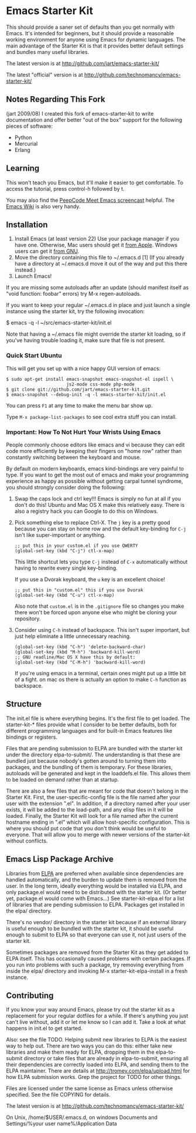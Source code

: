 # Emacs Starter Kit

This should provide a saner set of defaults than you get normally with
Emacs. It's intended for beginners, but it should provide a reasonable
working environment for anyone using Emacs for dynamic languages. The
main advantage of the Starter Kit is that it provides better default
settings and bundles many useful libraries.

The latest version is at http://github.com/jart/emacs-starter-kit/

The latest "official" version is at http://github.com/technomancy/emacs-starter-kit/

## Notes Regarding This Fork

(jart 2009/08) I created this fork of emacs-starter-kit to write
documentation and offer better "out of the box" support for the
following pieces of software:

- Python
- Mercurial
- Erlang

## Learning

This won't teach you Emacs, but it'll make it easier to get
comfortable. To access the tutorial, press control-h followed by t.

You may also find the [PeepCode Meet Emacs
screencast](http://peepcode.com/products/meet-emacs) helpful. The
[Emacs Wiki](http://emacswiki.org) is also very handy.

## Installation

1. Install Emacs (at least version 22)
   Use your package manager if you have one.
   Otherwise, Mac users should get it [from Apple](http://www.apple.com/downloads/macosx/unix_open_source/carbonemacspackage.html).
   Windows users can get it [from GNU](http://ftp.gnu.org/gnu/emacs/windows/emacs-22.3-bin-i386.zip).
2. Move the directory containing this file to ~/.emacs.d [1]
   (If you already have a directory at ~/.emacs.d move it out of the way and put this there instead.)
3. Launch Emacs!

If you are missing some autoloads after an update (should manifest
itself as "void function: foobar" errors) try M-x regen-autoloads.

If you want to keep your regular ~/.emacs.d in place and just launch a
single instance using the starter kit, try the following invocation:

  $ emacs -q -l ~/src/emacs-starter-kit/init.el

Note that having a ~/.emacs file might override the starter kit
loading, so if you've having trouble loading it, make sure that file
is not present.

### Quick Start Ubuntu

This will get you set up with a nice happy GUI version of emacs:

    $ sudo apt-get install emacs-snapshot emacs-snapshot-el ispell \
                           js2-mode css-mode php-mode
    $ git clone git://github.com/jart/emacs-starter-kit.git
    $ emacs-snapshot --debug-init -q -l emacs-starter-kit/init.el

You can press `F1` at any time to make the menu bar show up.

Type `M-x package-list-packages` to see cool extra stuff you can
install.

### Important: How To Not Hurt Your Wrists Using Emacs

People commonly choose editors like emacs and vi because they can edit
code more efficiently by keeping their fingers on "home row" rather
than constantly switching between the keyboard and mouse.

By default on modern keyboards, emacs kind-bindings are very painful
to type.  If you want to get the most out of emacs and make your
programming experience as happy as possible without getting carpal
tunnel syndrome, you should strongly consider doing the following:

1. Swap the caps lock and ctrl key!!!  Emacs is simply no fun at all
   if you don't do this!  Ubuntu and Mac OS X make this relatively
   easy.  There is also a registry hack you can Google to do this on
   Windows.

2. Pick something else to replace Ctrl-X.  The `j` key is a pretty
   good because you can stay on home row and the default key-binding
   for `C-j` isn't like super-important or anything.

       ;; put this in your custom.el if you use QWERTY
       (global-set-key (kbd "C-j") ctl-x-map)

   This little shortcut lets you type `C-j` instead of `C-x`
   automatically without having to rewrite every single key-binding.

   If you use a Dvorak keyboard, the `u` key is an excellent choice!

       ;; put this in "custom.el" this if you use Dvorak
       (global-set-key (kbd "C-u") ctl-x-map)

   Also note that `custom.el` is in the `.gitignore` file so changes
   you make there won't be forced upon anyone else who might be
   cloning your repository.

3. Consider using `C-h` instead of backspace.  This isn't super
   important, but just help eliminate a little unnecessary reaching.

       (global-set-key (kbd "C-h") 'delete-backward-char)
       (global-set-key (kbd "M-h") 'backward-kill-word)
       ;; GNU readline/Mac OS X have this by default:
       (global-set-key (kbd "C-M-h") 'backward-kill-word)

   If you're using emacs in a terminal, certain ones might put up a
   little bit of a fight.  on mac os there is actually an option to
   make `C-h` function as backspace.

## Structure

The init.el file is where everything begins. It's the first file to
get loaded. The starter-kit-* files provide what I consider to be
better defaults, both for different programming languages and for
built-in Emacs features like bindings or registers.

Files that are pending submission to ELPA are bundled with the starter
kit under the directory elpa-to-submit/. The understanding is that
these are bundled just because nobody's gotten around to turning them
into packages, and the bundling of them is temporary. For these
libraries, autoloads will be generated and kept in the loaddefs.el
file. This allows them to be loaded on demand rather than at startup.

There are also a few files that are meant for code that doesn't belong
in the Starter Kit. First, the user-specific-config file is the file
named after your user with the extension ".el". In addition, if a
directory named after your user exists, it will be added to the
load-path, and any elisp files in it will be loaded. Finally, the
Starter Kit will look for a file named after the current hostname
ending in ".el" which will allow host-specific configuration. This is
where you should put code that you don't think would be useful to
everyone. That will allow you to merge with newer versions of the
starter-kit without conflicts.

## Emacs Lisp Package Archive

Libraries from [ELPA](http://tromey.com/elpa) are preferred when
available since dependencies are handled automatically, and the burden
to update them is removed from the user. In the long term, ideally
everything would be installed via ELPA, and only package.el would need
to be distributed with the starter kit. (Or better yet, package.el
would come with Emacs...) See starter-kit-elpa.el for a list of
libraries that are pending submission to ELPA. Packages get installed
in the elpa/ directory.

There's no vendor/ directory in the starter kit because if an external
library is useful enough to be bundled with the starter kit, it should
be useful enough to submit to ELPA so that everyone can use it, not
just users of the starter kit.

Sometimes packages are removed from the Starter Kit as they get added
to ELPA itself. This has occasionally caused problems with certain
packages. If you run into problems with such a package, try removing
everything from inside the elpa/ directory and invoking M-x
starter-kit-elpa-install in a fresh instance.

## Contributing

If you know your way around Emacs, please try out the starter kit as a
replacement for your regular dotfiles for a while. If there's anything
you just can't live without, add it or let me know so I can add
it. Take a look at what happens in init.el to get started.

Also: see the file TODO. Helping submit new libraries to ELPA is the
easiest way to help out. There are two ways you can do this: either
take new libraries and make them ready for ELPA, dropping them in the
elpa-to-submit directory or take files that are already in
elpa-to-submit, ensuring all their dependencies are correctly loaded
into ELPA, and sending them to the ELPA maintainer. There are details
at http://tromey.com/elpa/upload.html for how ELPA submission
works. Grep the project for TODO for other things.

Files are licensed under the same license as Emacs unless otherwise
specified. See the file COPYING for details.

The latest version is at http://github.com/technomancy/emacs-starter-kit/

On Unix, /home/$USER/.emacs.d, on windows Documents and Settings/%your
user name%/Application Data
